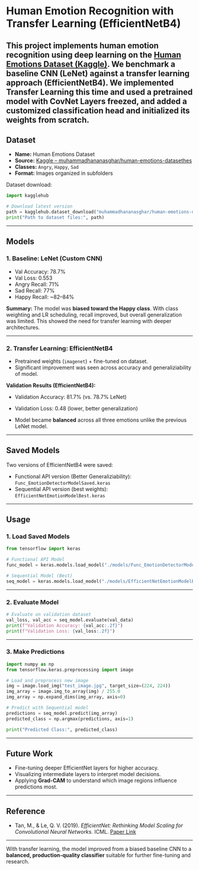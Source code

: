 # Human Emotion Recognition with Transfer Learning (EfficientNetB4)

This project implements **human emotion recognition** using deep learning on the [Human Emotions Dataset (Kaggle)](https://www.kaggle.com/datasets/muhammadhananasghar/human-emotions-datasethes).
We benchmark a **baseline CNN (LeNet)** against a **transfer learning approach (EfficientNetB4)**.
We implemented Transfer Learning this time and used a pretrained model with CovNet Layers freezed, and added a customized classification head and initialized its weights from scratch.
---

## Dataset

* **Name:** Human Emotions Dataset
* **Source:** [Kaggle – muhammadhananasghar/human-emotions-datasethes](https://www.kaggle.com/datasets/muhammadhananasghar/human-emotions-datasethes)
* **Classes:** `Angry`, `Happy`, `Sad`
* **Format:** Images organized in subfolders

Dataset download:

```python
import kagglehub

# Download latest version
path = kagglehub.dataset_download("muhammadhananasghar/human-emotions-datasethes")
print("Path to dataset files:", path)
```

---

## Models

### 1. Baseline: **LeNet (Custom CNN)**

* Val Accuracy: 78.7%
* Val Loss: 0.553 
* Angry Recall: 71% 
* Sad Recall: 77%
* Happy Recall: ~82–84%

**Summary:** The model was **biased toward the Happy class**. With class weighting and LR scheduling, recall improved, but overall generalization was limited. This showed the need for transfer learning with deeper architectures.

---

### 2. Transfer Learning: **EfficientNetB4**

* Pretrained weights (`imagenet`) + fine-tuned on dataset.
* Significant improvement was seen across accuracy and generaliziability of model.

**Validation Results (EfficientNetB4):**

* Validation Accuracy: 81.7% (vs. 78.7% LeNet)
* Validation Loss: 0.48 (lower, better generalization)
  
* Model became **balanced** across all three emotions unlike the previous LeNet model.

---

## Saved Models

Two versions of EfficientNetB4 were saved:

* Functional API version (Better Generaliziability):
  `Func_EmotionDetectorModelSaved.keras`
* Sequential API version (best weights):
  `EfficientNetEmotionModelBest.keras`

---

## Usage

### 1. Load Saved Models

```python
from tensorflow import keras

# Functional API Model
func_model = keras.models.load_model("./models/Func_EmotionDetectorModelSaved.keras")

# Sequential Model (Best)
seq_model = keras.models.load_model("./models/EfficientNetEmotionModelBest.keras")
```

---

### 2. Evaluate Model

```python
# Evaluate on validation dataset
val_loss, val_acc = seq_model.evaluate(val_data)
print(f"Validation Accuracy: {val_acc:.2f}")
print(f"Validation Loss: {val_loss:.2f}")
```

---

### 3. Make Predictions

```python
import numpy as np
from tensorflow.keras.preprocessing import image

# Load and preprocess new image
img = image.load_img("test_image.jpg", target_size=(224, 224))
img_array = image.img_to_array(img) / 255.0
img_array = np.expand_dims(img_array, axis=0)

# Predict with Sequential model
predictions = seq_model.predict(img_array)
predicted_class = np.argmax(predictions, axis=1)

print("Predicted Class:", predicted_class)
```

---

## Future Work

* Fine-tuning deeper EfficientNet layers for higher accuracy.
* Visualizing intermediate layers to interpret model decisions.
* Applying **Grad-CAM** to understand which image regions influence predictions most.

---

## Reference

* Tan, M., & Le, Q. V. (2019). *EfficientNet: Rethinking Model Scaling for Convolutional Neural Networks.* ICML. [Paper Link](https://arxiv.org/abs/1905.11946)

---

With transfer learning, the model improved from a biased baseline CNN to a **balanced, production-quality classifier** suitable for further fine-tuning and research.
